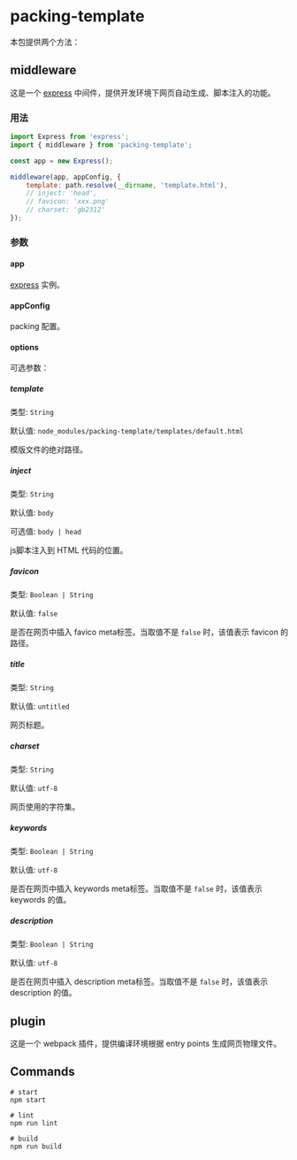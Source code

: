 # packing-template

本包提供两个方法：

## middleware
这是一个 [express](https://expressjs.com) 中间件，提供开发环境下网页自动生成、脚本注入的功能。

### 用法
```js
import Express from 'express';
import { middleware } from 'packing-template';

const app = new Express();

middleware(app, appConfig, {
    template: path.resolve(__dirname, 'template.html'),
    // inject: 'head',
    // favicon: 'xxx.png'
    // charset: 'gb2312'
});
```

### 参数
#### app
[express](https://expressjs.com) 实例。

#### appConfig
packing 配置。

#### options
可选参数：

##### template
类型: `String`

默认值: `node_modules/packing-template/templates/default.html`

模版文件的绝对路径。

##### inject
类型: `String`

默认值: `body`

可选值: `body | head`

js脚本注入到 HTML 代码的位置。

##### favicon
类型: `Boolean | String`

默认值: `false`

是否在网页中插入 favico meta标签。当取值不是 `false` 时，该值表示 favicon 的路径。

##### title
类型: `String`

默认值: `untitled`

网页标题。

##### charset
类型: `String`

默认值: `utf-8`

网页使用的字符集。

##### keywords
类型: `Boolean | String`

默认值: `utf-8`

是否在网页中插入 keywords meta标签。当取值不是 `false` 时，该值表示 keywords 的值。

##### description
类型: `Boolean | String`

默认值: `utf-8`

是否在网页中插入 description meta标签。当取值不是 `false` 时，该值表示 description 的值。

## plugin
这是一个 webpack 插件，提供编译环境根据 entry points 生成网页物理文件。

## Commands
```
# start
npm start

# lint
npm run lint

# build
npm run build
```
